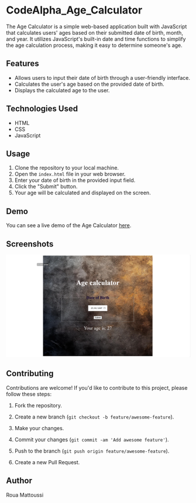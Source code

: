 # CodeAlpha_Age_Calculator

The Age Calculator is a simple web-based application built with JavaScript that calculates users' ages based on their submitted date of birth, month, and year. It utilizes JavaScript's built-in date and time functions to simplify the age calculation process, making it easy to determine someone's age.

## Features
- Allows users to input their date of birth through a user-friendly interface.
- Calculates the user's age based on the provided date of birth.
- Displays the calculated age to the user.

## Technologies Used
- HTML
- CSS
- JavaScript

## Usage
1. Clone the repository to your local machine.
2. Open the `index.html` file in your web browser.
3. Enter your date of birth in the provided input field.
4. Click the "Submit" button.
5. Your age will be calculated and displayed on the screen.

## Demo
You can see a live demo of the Age Calculator [here](screenshots/demo.mp4).

## Screenshots
![Screenshot 2](screenshots/capture.png)

## Contributing
Contributions are welcome! If you'd like to contribute to this project, please follow these steps:
1. Fork the repository.
2. Create a new branch (`git checkout -b feature/awesome-feature`).
3. Make your changes.
4. Commit your changes (`git commit -am 'Add awesome feature'`).
5. Push to the branch (`git push origin feature/awesome-feature`).

6. Create a new Pull Request.

## Author
Roua Mattoussi
